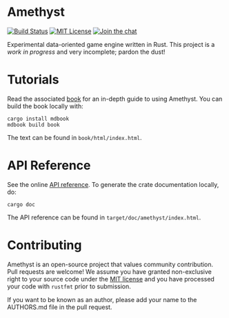 # Amethyst

[![Build Status][s1]][tc] [![MIT License][s2]][ml] [![Join the chat][s3]][gc]

[s1]: https://travis-ci.org/ebkalderon/amethyst.svg?branch=master
[s2]: https://img.shields.io/badge/license-MIT-blue.svg
[s3]: https://badges.gitter.im/ebkalderon/amethyst.svg

[ml]: https://github.com/ebkalderon/amethyst/blob/master/COPYING
[tc]: https://travis-ci.org/ebkalderon/amethyst/
[gc]: https://gitter.im/ebkalderon/amethyst?utm_source=badge&utm_medium=badge&utm_campaign=pr-badge&utm_content=badge

Experimental data-oriented game engine written in Rust. This project is a
*work in progress* and very incomplete; pardon the dust!

# Tutorials

Read the associated [book][bk] for an in-depth guide to using Amethyst. You can
build the book locally with:

[bk]: http://ebkalderon.github.io/amethyst/

```
cargo install mdbook
mdbook build book
```

The text can be found in `book/html/index.html`.

# API Reference

See the online [API reference][ar]. To generate the crate documentation locally,
do:

[ar]: http://ebkalderon.github.io/amethyst/doc/amethyst/index.html

```
cargo doc
```

The API reference can be found in `target/doc/amethyst/index.html`.

# Contributing

Amethyst is an open-source project that values community contribution. Pull
requests are welcome! We assume you have granted non-exclusive right to your
source code under the [MIT license][ml] and you have processed your code with
`rustfmt` prior to submission.

If you want to be known as an author, please add your name to the AUTHORS.md
file in the pull request.
